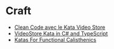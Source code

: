# Craft

- [Clean Code avec le Kata Video Store](https://blog.soat.fr/2018/05/cleancode-videostore-cs-ts-analyse/)
- [VideoStore Kata in C# and TypeScript ](https://github.com/SoatGroup/kata-videostore)
- [Katas For Functional Calisthenics](https://codurance.com/2017/11/16/katas-for-functional-calisthenics/#marsroverkata)
